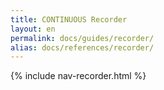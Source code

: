```yaml
---
title: CONTINUOUS Recorder
layout: en
permalink: docs/guides/recorder/
alias: docs/references/recorder/
---
```


{% include nav-recorder.html %}
